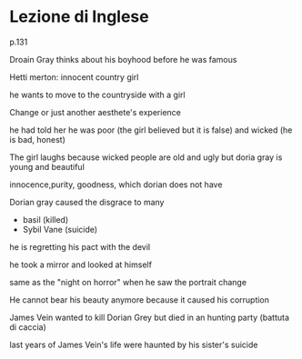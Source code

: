 # Lezione di Inglese 

p.131


Droain Gray thinks about his boyhood before he was famous

Hetti merton: innocent country girl

he wants to move to the countryside with a girl

Change or just another aesthete's experience

he had told her he was poor (the girl believed but it is false) and wicked (he is bad, honest)

The girl laughs because wicked people are old and ugly but doria gray is young and beautiful


innocence,purity, goodness, which dorian does not have

Dorian gray caused the disgrace to many
* basil (killed)
* Sybil Vane (suicide)

he is regretting his pact with the devil

he took a mirror and looked at himself

same as the "night on horror" when he saw the portrait change

He cannot bear his beauty anymore because it caused his corruption

James Vein wanted to kill Dorian Grey but died in an hunting party (battuta di caccia)

last years of James Vein's life were haunted by his sister's suicide       
<!--stackedit_data:
eyJoaXN0b3J5IjpbLTIxNjY1NTA0NCwtNTU0NTQ4NzIyXX0=
-->